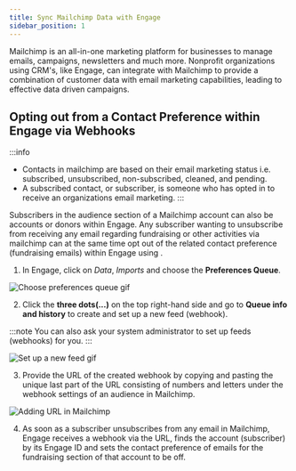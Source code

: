 ```yaml
---
title: Sync Mailchimp Data with Engage
sidebar_position: 1
---
```


Mailchimp is an all-in-one marketing platform for businesses to manage emails, campaigns, newsletters and much more. Nonprofit organizations using CRM's, like Engage, can integrate with Mailchimp to provide a combination of customer data with email marketing capabilities, leading to effective data driven campaigns.

## Opting out from a Contact Preference within Engage via Webhooks

:::info
- Contacts in mailchimp are based on their email marketing status i.e. subscribed, unsubscribed, non-subscribed, cleaned, and pending.
- A subscribed contact, or subscriber, is someone who has opted in to receive an organizations email marketing.
:::

Subscribers in the audience section of a Mailchimp account can also be accounts or donors within Engage. Any subscriber wanting to unsubscribe from receiving any email regarding fundraising or other activities via mailchimp can at the same time opt out of the related contact preference (fundraising emails) within Engage using <K2Link route="docs/category/developers--designers/" text="webhooks" isInternal/>. 

1. In Engage, click on *Data*, *Imports* and choose the **Preferences Queue**.

![Choose preferences queue gif](./choose-preferences-queue.gif)

2. Click the **three dots(...)** on the top right-hand side and go to **Queue info and history** to create and set up a new feed (webhook). 

:::note
You can also ask your system administrator to set up feeds (webhooks) for you.
:::

![Set up a new feed gif](./set-up-new-feed.gif)

3. Provide the URL of the created webhook by copying and pasting the unique last part of the URL consisting of numbers and letters under the webhook settings of an audience in Mailchimp.

![Adding URL in Mailchimp](./edit-webhook-url.gif)

4. As soon as a subscriber unsubscribes from any email in Mailchimp, Engage receives a webhook via the URL, finds the account (subscriber) by its Engage ID and sets the contact preference of emails for the fundraising section of that account to be off.

